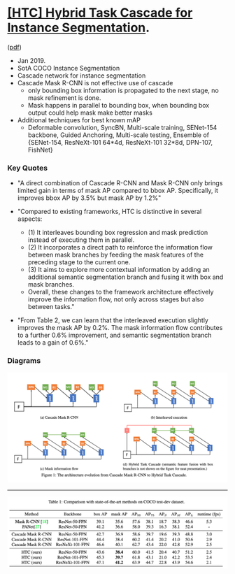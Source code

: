 # [[HTC] Hybrid Task Cascade for Instance Segmentation](https://arxiv.org/abs/1901.07518).

([pdf](https://arxiv.org/pdf/1901.07518.pdf)) 

- Jan 2019. 
- SotA COCO Instance Segmentation
- Cascade network for instance segmentation
- Cascade Mask R-CNN is not effective use of cascade  
    - only bounding box information is propagated to the next stage, no mask refinement is done.
    - Mask happens in parallel to bounding box, when bounding box output could help mask make better masks 
- Additional techniques for best known mAP
    - Deformable convolution, SyncBN, Multi-scale training, SENet-154 backbone, Guided Anchoring, Multi-scale testing, Ensemble of {SENet-154, ResNeXt-101 64\*4d, ResNeXt-101 32\*8d, DPN-107, FishNet}

### Key Quotes
- "A direct combination of Cascade R-CNN and Mask R-CNN only brings limited gain in terms of mask AP compared to bbox AP. Specifically, it improves bbox AP by 3.5% but mask AP by 1.2%"

- "Compared to existing frameworks, HTC is distinctive in several aspects: 
    - (1) It interleaves bounding box regression and mask prediction instead of executing them in parallel. 
    - (2) It incorporates a direct path to reinforce the information flow between mask branches by feeding the mask features of the preceding stage to the current one. 
    - (3) It aims to explore more contextual information by adding an additional semantic segmentation branch and fusing it with box and mask branches.
    - Overall, these changes to the framework architecture effectively improve the information flow, not only across stages but also between tasks."

- "From Table 2, we can learn that the interleaved execution slightly improves the mask AP by 0.2%. The mask information flow contributes to a further 0.6% improvement, and semantic segmentation branch leads to a gain of 0.6%."

### Diagrams


![Cascade Evolution from Mask R-CNN to HTC](images/HTC_cascade_diagram.png)

--- 

![Results and Comparison with other SotA models](images/HTC_sota_results.png)

